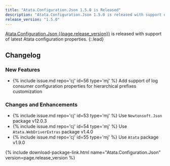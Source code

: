 ```yaml
---
title: "Atata.Configuration.Json 1.5.0 is Released"
description: "Atata.Configuration.Json 1.5.0 is released with support of latest Atata configuration properties."
release_version: "1.5.0"
---
```


[Atata.Configuration.Json {{page.release_version}}](https://www.nuget.org/packages/Atata.Configuration.Json/{{page.release_version}})
is released with support of latest Atata configuration properties.
{:.lead}

<!--more-->

## Changelog

### New Features

- {% include issue.md repo='cj' id=56 type='mj' %} Add support of log consumer configuration properties for hierarchical prefixes customization
 
### Changes and Enhancements

- {% include issue.md repo='cj' id=53 type='mj' %} Use `Newtonsoft.Json` package v12.0.3
- {% include issue.md repo='cj' id=54 type='mj' %} Use `Atata.WebDriverExtras` package v1.4.0
- {% include issue.md repo='cj' id=55 type='mj' %} Use `Atata` package v1.9.0

{% include download-package-link.html name="Atata.Configuration.Json" version=page.release_version %}